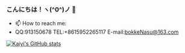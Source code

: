 ### こんにちは！ヽ(^0^)ノ 👋


- 📫 How to reach me:
- QQ:913150678  TEL:+8615952265117  E-mail:bokkeNasu@163.com

[![Kaiyi's GitHub stats](https://github-readme-stats.vercel.app/api?username=SugarSBN&count_private=true&show_icons=true&theme=material-palenight)](https://github.com/anuraghazra/github-readme-stats)
